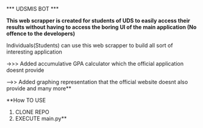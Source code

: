 *** UDSMIS BOT ***


**This web scrapper is created  for students of UDS to easily access
their results without having to access the boring UI of the main 
application (No offence to the developers)**

Individuals(Students) can use this web scrapper to build
all sort of interesting application 

->>> Added accumulative GPA calculator which the official application
doesnt provide

-->> Added graphing representation that the official website doesnt also provide
and many more**
 

**How TO USE 
1. CLONE REPO
2. EXECUTE main.py** 
